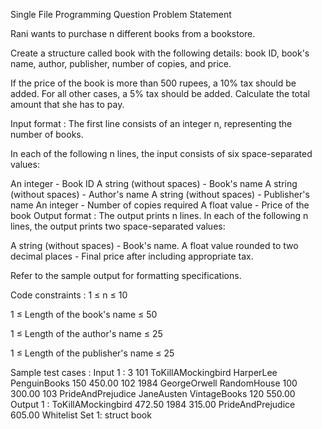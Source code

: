 Single File Programming Question
Problem Statement



Rani wants to purchase n different books from a bookstore. 



Create a structure called book with the following details: book ID, book's name, author, publisher, number of copies, and price.



If the price of the book is more than 500 rupees, a 10% tax should be added. For all other cases, a 5% tax should be added. Calculate the total amount that she has to pay.

Input format :
The first line consists of an integer n, representing the number of books.

In each of the following n lines, the input consists of six space-separated values:

An integer - Book ID
A string (without spaces) - Book's name
A string (without spaces) - Author's name
A string (without spaces) - Publisher's name
An integer - Number of copies required
A float value - Price of the book
Output format :
The output prints n lines. In each of the following n lines, the output prints two space-separated values:

A string (without spaces) - Book's name.
A float value rounded to two decimal places - Final price after including appropriate tax.


Refer to the sample output for formatting specifications.

Code constraints :
1 ≤ n ≤ 10

1 ≤ Length of the book's name ≤ 50

1 ≤ Length of the author's name ≤ 25

1 ≤ Length of the publisher's name ≤ 25

Sample test cases :
Input 1 :
3
101 ToKillAMockingbird HarperLee PenguinBooks 150 450.00
102 1984 GeorgeOrwell RandomHouse 100 300.00
103 PrideAndPrejudice JaneAusten VintageBooks 120 550.00
Output 1 :
ToKillAMockingbird 472.50
1984 315.00
PrideAndPrejudice 605.00
Whitelist
Set 1:
struct
book